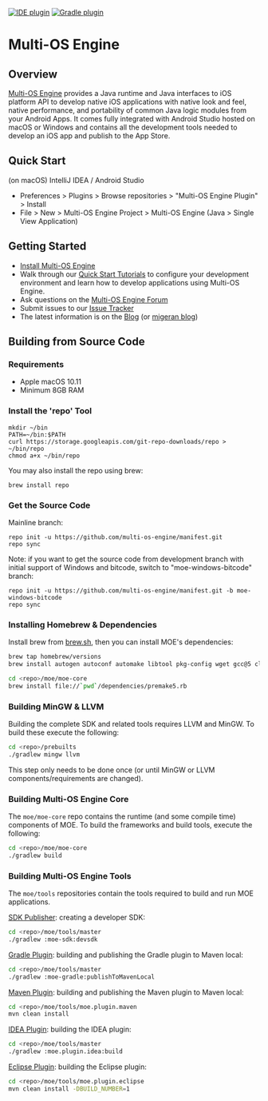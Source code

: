 [![IDE plugin](https://img.shields.io/jetbrains/plugin/v/8559-multi-os-engine-plugin.svg?label=IDE+plugin&maxAge=1800)](https://plugins.jetbrains.com/plugin/8559-multi-os-engine-plugin)
[![Gradle plugin](https://img.shields.io/bintray/v/multi-os-engine/maven/moe-gradle.svg?label=Gradle+plugin&maxAge=1800)](https://bintray.com/multi-os-engine/maven/moe-gradle)

# Multi-OS Engine

## Overview

[Multi-OS Engine](http://multi-os-engine.org/) provides a Java runtime and Java interfaces to iOS platform API to develop native iOS applications with native look and feel, native performance, and portability of common Java logic modules from your Android Apps. It comes fully integrated with Android Studio hosted on macOS or Windows and contains all the development tools needed to develop an iOS app and publish to the App Store.

## Quick Start
(on macOS) IntelliJ IDEA / Android Studio
- Preferences > Plugins > Browse repositories > "Multi-OS Engine Plugin" > Install
- File > New > Multi-OS Engine Project > Multi-OS Engine (Java > Single View Application)

## Getting Started

- [Install Multi-OS Engine](https://multi-os-engine.org/start/)
- Walk through our [Quick Start Tutorials](http://doc.multi-os-engine.org) to configure your development environment and learn how to develop applications using Multi-OS Engine.
- Ask questions on the [Multi-OS Engine Forum](https://discuss.multi-os-engine.org/)
- Submit issues to our [Issue Tracker](https://github.com/multi-os-engine/multi-os-engine/issues)
- The latest information is on the [Blog](https://multi-os-engine.org/blog/) (or [migeran blog](https://www.migeran.com/blog))

## Building from Source Code

### Requirements

- Apple macOS 10.11
- Minimum 8GB RAM

### Install the 'repo' Tool

```
mkdir ~/bin
PATH=~/bin:$PATH
curl https://storage.googleapis.com/git-repo-downloads/repo > ~/bin/repo
chmod a+x ~/bin/repo
```

You may also install the repo using brew:

```
brew install repo
```

### Get the Source Code

Mainline branch:

```
repo init -u https://github.com/multi-os-engine/manifest.git
repo sync
```

Note: if you want to get the source code from development branch with initial support of Windows and bitcode, switch to "moe-windows-bitcode" branch:

```
repo init -u https://github.com/multi-os-engine/manifest.git -b moe-windows-bitcode
repo sync
```

### Installing Homebrew & Dependencies

Install brew from [brew.sh](http://brew.sh), then you can install MOE's dependencies:

```sh
brew tap homebrew/versions
brew install autogen autoconf automake libtool pkg-config wget gcc@5 cloog cmake jasmin gpg ant maven

cd <repo>/moe/moe-core
brew install file://`pwd`/dependencies/premake5.rb
```

### Building MinGW & LLVM

Building the complete SDK and related tools requires LLVM and MinGW. To build these execute the following:

```sh
cd <repo>/prebuilts
./gradlew mingw llvm
```

This step only needs to be done once (or until MinGW or LLVM components/requirements are changed).

### Building Multi-OS Engine Core

The `moe/moe-core` repo contains the runtime (and some compile time) components of MOE. To build the frameworks and build tools, execute the following:

```sh
cd <repo>/moe/moe-core
./gradlew build
```

### Building Multi-OS Engine Tools

The `moe/tools` repositories contain the tools required to build and run MOE applications.

[SDK Publisher](https://github.com/multi-os-engine/moe-sdk-publisher): creating a developer SDK:

```sh
cd <repo>/moe/tools/master
./gradlew :moe-sdk:devsdk
```

[Gradle Plugin](https://github.com/multi-os-engine/moe-plugin-gradle): building and publishing the Gradle plugin to Maven local:

```sh
cd <repo>/moe/tools/master
./gradlew :moe-gradle:publishToMavenLocal
```

[Maven Plugin](https://github.com/multi-os-engine/moe-plugin-maven): building and publishing the Maven plugin to Maven local:

```sh
cd <repo>/moe/tools/moe.plugin.maven
mvn clean install
```

[IDEA Plugin](https://github.com/multi-os-engine/moe-ide-integration): building the IDEA plugin:

```sh
cd <repo>/moe/tools/master
./gradlew :moe.plugin.idea:build
```

[Eclipse Plugin](https://github.com/multi-os-engine/moe-ide-integration-eclipse): building the Eclipse plugin:

```sh
cd <repo>/moe/tools/moe.plugin.eclipse
mvn clean install -DBUILD_NUMBER=1
```
